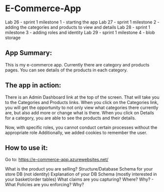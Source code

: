 # E-Commerce-App
Lab 26 - sprint 1 milestone 1 - starting the app
Lab 27 - sprint 1 milestone 2 - adding the categories and products to view and details
Lab 28 - sprint 1 milestone 3 - adding roles and identity
Lab 29 - sprint 1 milestone 4 - blob storage


##   App Summary:
This is my e-commerce app.  Currently there are category and products pages.  You can see details of the products in each category.
##  The app in action:
There is an Admin Dashboard link at the top of the screen.  That will take you to the Categories and Products links.  When you click on the Categories link, you will get the opportunity to not only view what categories there currently are, but also add more or change what is there.  When you click on Details for a category, you are able to see  the products and their details.

Now, with specific roles, you cannot conduct certain processes without the appropriate role  Additionally, we added cookies to remember the user.

##  How to use it:

Go to:  https://e-commerce-app.azurewebsites.net/

What is the product you are selling?
Structure/Database Schema for your store DB (not identity)
Explanation of your DB Schema (mostly interested in your basket/order tables)
What claims are you capturing? Where? Why? -
What Policies are you enforcing? Why?
